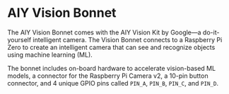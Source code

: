 <!--
---
name: AIY Vision Bonnet
class: board
type: sensor,other
formfactor: pHAT
manufacturer: Google
description: A pHAT that helps you build an intelligent camera that can see and recognize objects using machine learning
url: https://aiyprojects.withgoogle.com/vision
github: https://github.com/google/aiyprojects-raspbian
image: 'vision-bonnet.png'
pincount: 40
eeprom: yes
power:
  '1':
  '2':
ground:
  '6':
  '9':
  '14':
  '20':
  '25':
  '30':
  '34':
  '39':
pin:
  '3':
    mode: i2c
  '5':
    mode: i2c
  '15':
    mode: gpio
    name: Buzzer
  '16':
    mode: gpio
    name: Button
  '19':
    mode: spi
  '21':
    mode: spi
  '23':
    mode: spi
  '24':
    mode: spi
  '31':
    mode: gpio
    name: Pi to Myriad IRQ
  '33':
    mode: gpio
    name: Myriad to Pi IRQ
  '37':
    mode: gpio
-->
# AIY Vision Bonnet

The AIY Vision Bonnet comes with the AIY Vision Kit by Google—a do-it-yourself intelligent camera. The Vision Bonnet connects to a Raspberry Pi Zero to create an intelligent camera that can see and recognize objects using machine learning (ML).

The bonnet includes on-board hardware to accelerate vision-based ML models, a connector for the Raspberry Pi Camera v2, a 10-pin button connector, and 4 unique GPIO pins called `PIN_A`, `PIN_B`, `PIN_C`, and `PIN_D`.

